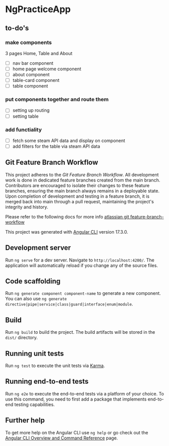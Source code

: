 # NgPracticeApp

## to-do's 

### make components 
3 pages Home, Table and About
- [ ] nav bar component 
- [ ] home page welcome component 
- [ ] about component 
- [ ] table-card component
- [ ] table component

### put components together and route them 
- [ ] setting up routing
- [ ] setting table

### add functiality 
- [ ] fetch some steam API data and display on component 
- [ ] add filters for the table via steam API data 

## Git Feature Branch Workflow

This project adheres to the *Git Feature Branch Workflow*. All development work is done in dedicated feature branches created from the main branch. Contributors are encouraged to isolate their changes to these feature branches, ensuring the main branch always remains in a deployable state. Upon completion of development and testing in a feature branch, it is merged back into main through a pull request, maintaining the project's integrity and history.  

Please refer to the following docs for more info [atlassian git feature-branch-workflow](https://www.atlassian.com/git/tutorials/comparing-workflows/feature-branch-workflow)

This project was generated with [Angular CLI](https://github.com/angular/angular-cli) version 17.3.0.

## Development server

Run `ng serve` for a dev server. Navigate to `http://localhost:4200/`. The application will automatically reload if you change any of the source files.

## Code scaffolding

Run `ng generate component component-name` to generate a new component. You can also use `ng generate directive|pipe|service|class|guard|interface|enum|module`.

## Build

Run `ng build` to build the project. The build artifacts will be stored in the `dist/` directory.

## Running unit tests

Run `ng test` to execute the unit tests via [Karma](https://karma-runner.github.io).

## Running end-to-end tests

Run `ng e2e` to execute the end-to-end tests via a platform of your choice. To use this command, you need to first add a package that implements end-to-end testing capabilities.

## Further help

To get more help on the Angular CLI use `ng help` or go check out the [Angular CLI Overview and Command Reference](https://angular.io/cli) page.
